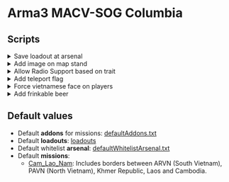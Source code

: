 # Arma3 MACV-SOG Columbia
## Scripts

<details>

<summary>Save loadout at arsenal</summary>

To save your loadout, add the below code in the arsenal 'init' section. 

```
this addAction [
"Save loadout",
{player setVariable["saved_loadout",getUnitLoadout player];
hint "Loadout saved";},
nil,
1.5,
true,
true,
"",
"_this distance _target < 2",
50,
false,
"",
""
];
```

Then, by looking at the arsenal (from 2 meters maximum) and using the scroll wheel, you will have the option to 'save loadout'.
</details>

<details>

<summary>Add image on map stand</summary>

To display any image on a map stand, follow the below steps:
- convert your .png into one of these resolution: 256x256, 512x512, 1024x1024 or 2048x2048
- use the TexView 2 (Arma 3 Tool) to convert the .png into a .paa (Use 'RGBA' and in the other section use 'DXT5')
- add .paa file into the 'images' folder
- add the below code in the 'init' section of the map stand

```
this setObjectTexture [0,
"images\YOUR_IMAGE.paa"]
```

</details>

<details>

<summary>Allow Radio Support based on trait</summary>

Radio support from the Prairie fire DLC is available in a mission if all of the below points are true for a player:
- Radio Support module is present in the mission
- The player has one of the following radio: ["vn_o_pack_t884_01",
"vn_o_pack_t884_ish54_01_pl",
"vn_o_pack_t884_m1_01_pl",
"vn_o_pack_t884_m38_01_pl",
"vn_o_pack_t884_ppsh_01_pl",
"vn_b_pack_prc77_01_m16_pl",
"vn_b_pack_03_m3a1_pl",
"vn_b_pack_03_xm177_pl",
"vn_b_pack_03_type56_pl",
"vn_b_pack_03",
"vn_b_pack_prc77_01",
"vn_b_pack_trp_04",
"vn_b_pack_trp_04_02",
"vn_b_pack_03",
"vn_b_pack_03_02",
"vn_b_pack_lw_06",
"vn_b_pack_m41_05"]
- (IF unit_trait_required = 1 in description.ext) Player has the below code in its 'init' section

```
this setUnitTrait["vn_artillery", true, true];
```

- All this can be modified in the vn_artillery_settings class in [description.ext](https://github.com/gerard-sog/arma3-macvsog-columbia-scripts/blob/main/description.ext)


</details>

<details>

<summary>Add teleport flag</summary>

To add a teleport flag (or any other object that player can use to teleport themselves at a predetermined point) follow the below steps:
- Add a invisible marker (point) on the map in editor and give it a name (ex: "airfield")
- add the below code in the 'init' section of the teleport flag (or object you choose)

```
this addAction [
    "Travel to airfield", // This text will be displayed in the action menu (using the scroll wheel).
{
    (_this select 1) setPos (getMarkerPos "airfield");} // This section will teleport the player to the position of the "airfield" marker.
];
```

</details>

<details>

<summary>Force vietnamese face on players</summary>

Playing as early MACV-SOG team, we are playing as south vietnamese and thus we force vietnamese faces on all playable character. At player initilization or at player respawn, one random asian face is selected from the below list and set for the current player.

```
[
    "vn_b_AsianHead_A3_06_02",
    "vn_b_AsianHead_A3_07_02",
    "vn_b_AsianHead_A3_07_03",
    "vn_b_AsianHead_A3_07_04",
    "vn_b_AsianHead_A3_07_05",
    "vn_b_AsianHead_A3_07_06",
    "vn_b_AsianHead_A3_07_07",
    "vn_b_AsianHead_A3_07_08",
    "vn_b_AsianHead_A3_07_09"
]
```

To disable this feature, you can comment or remove the below line from initPlayerlocal.sqf and onPlayerRespawn.sqf:

```
_player setFace _randomAsianHead
```

</details>

<details>

<summary>Add frinkable beer</summary>

To create a drinkable beer (or any other object that player can use) follow the below steps:
- Add the beer object 'Savage Bia'
- add the below code in the 'init' section of the beer (or object you choose)

```
this addAction ["Drink Beer", { 
    "dynamicBlur" ppEffectEnable true; 
    "dynamicBlur" ppEffectCommit 1; 
    "dynamicBlur" ppEffectAdjust [6]; 
    addCamShake [5, 60, 1];
    sleep 4; 
    "dynamicBlur" ppEffectEnable false;
}];
```

</details>

## Default values

- Default <b>addons</b> for missions: [defaultAddons.txt](https://github.com/gerard-sog/arma3-macvsog-columbia-scripts/blob/main/default/defaultAddons.txt)
- Default <b>loadouts</b>: [loadouts](https://github.com/gerard-sog/arma3-macvsog-columbia-scripts/blob/main/default/loadouts/)
- Default whitelist <b>arsenal</b>: [defaultWhitelistArsenal.txt](https://github.com/gerard-sog/arma3-macvsog-columbia-scripts/blob/main/default/defaultWhitelistArsenal.txt)
- Default <b>missions</b>:
    - [Cam_Lao_Nam](https://github.com/gerard-sog/arma3-macvsog-columbia-scripts/blob/main/default/missions/DefaultMission.Cam_Lao_Nam/mission.sqm): Includes borders between ARVN (South Vietnam), PAVN (North Vietnam), Khmer Republic, Laos and Cambodia.
